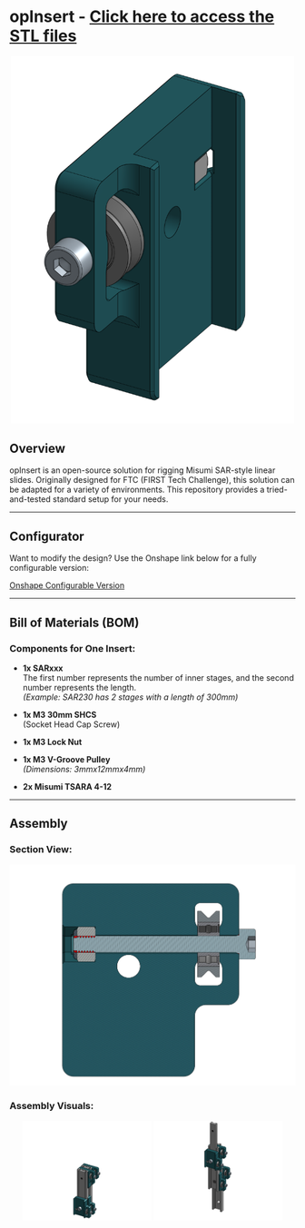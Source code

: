 # opInsert - [Click here to access the STL files](/opInsert/STLs)
<p align="center">
<img src="/opInsert/Images/InsertISO.png" alt="Insert ISO" width="500">
   </p>
   
## Overview

opInsert is an open-source solution for rigging Misumi SAR-style linear slides. Originally designed for FTC (FIRST Tech Challenge), this solution can be adapted for a variety of environments. This repository provides a tried-and-tested standard setup for your needs.

---

## Configurator

Want to modify the design? Use the Onshape link below for a fully configurable version:

[Onshape Configurable Version](https://cad.onshape.com/documents/4f3446e64b18f76af4773a36/w/84d84ca5d4800093934b8589/e/7adfb8c1449541a132fe5a9c)

---

## Bill of Materials (BOM)

### Components for One Insert:
- **1x SARxxx**  
  The first number represents the number of inner stages, and the second number represents the length.  
  *(Example: SAR230 has 2 stages with a length of 300mm)*

- **1x M3 30mm SHCS**  
  (Socket Head Cap Screw)

- **1x M3 Lock Nut**

- **1x M3 V-Groove Pulley**  
  *(Dimensions: 3mmx12mmx4mm)*

- **2x Misumi TSARA 4-12**

---

## Assembly

### Section View:
![Section View](/opInsert/Images/InsertSection.png)

### Assembly Visuals:
<p align="center">
  <img src="/opInsert/Images/InsertAsmb.png" alt="Insert Assembly" width="45%">
  <img src="/opInsert/Images/InsertAsmbExtended.png" alt="Extended Insert Assembly" width="45%">
</p>

